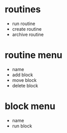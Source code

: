 # routines
* run routine
* create routine
* archive routine

# routine menu
* name
* add block
* move block
* delete block

# block menu
* name
* run block
